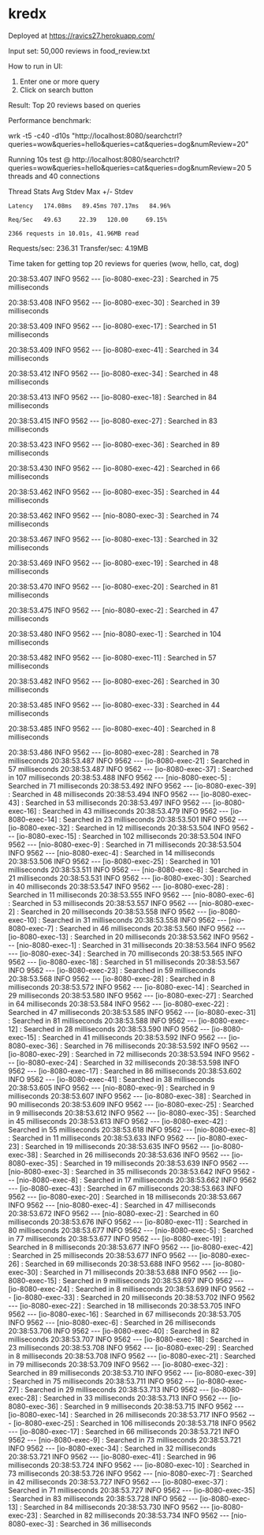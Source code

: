# kredx

Deployed at https://ravics27.herokuapp.com/

Input set: 50,000 reviews in food_review.txt

How to run in UI:
  1. Enter one or more query
  2. Click on search button
  
Result:
  Top 20 reviews based on queries
  
Performance benchmark:

wrk -t5 -c40 -d10s "http://localhost:8080/searchctrl?queries=wow&queries=hello&queries=cat&queries=dog&numReview=20"

Running 10s test @ http://localhost:8080/searchctrl?queries=wow&queries=hello&queries=cat&queries=dog&numReview=20
  5 threads and 40 connections
  
  Thread  Stats   Avg    Stdev    Max     +/- Stdev
  
    Latency   174.08ms   89.45ms 707.17ms   84.96%
    
    Req/Sec   49.63     22.39   120.00     69.15%
    
    2366 requests in 10.01s, 41.96MB read
    
Requests/sec:      236.31
Transfer/sec:      4.19MB

Time taken for getting top 20 reviews for queries (wow, hello, cat, dog)


 20:38:53.407  INFO 9562 --- [io-8080-exec-23]              : Searched in 75 milliseconds

 20:38:53.408  INFO 9562 --- [io-8080-exec-30]              : Searched in 39 milliseconds

 20:38:53.409  INFO 9562 --- [io-8080-exec-17]              : Searched in 51 milliseconds

 20:38:53.409  INFO 9562 --- [io-8080-exec-41]              : Searched in 34 milliseconds

 20:38:53.412  INFO 9562 --- [io-8080-exec-34]              : Searched in 48 milliseconds

 20:38:53.413  INFO 9562 --- [io-8080-exec-18]              : Searched in 84 milliseconds

 20:38:53.415  INFO 9562 --- [io-8080-exec-27]              : Searched in 83 milliseconds

 20:38:53.423  INFO 9562 --- [io-8080-exec-36]              : Searched in 89 milliseconds

 20:38:53.430  INFO 9562 --- [io-8080-exec-42]              : Searched in 66 milliseconds

 20:38:53.462  INFO 9562 --- [io-8080-exec-35]              : Searched in 44 milliseconds

 20:38:53.462  INFO 9562 --- [nio-8080-exec-3]              : Searched in 74 milliseconds

 20:38:53.467  INFO 9562 --- [io-8080-exec-13]              : Searched in 32 milliseconds

 20:38:53.469  INFO 9562 --- [io-8080-exec-19]              : Searched in 48 milliseconds

 20:38:53.470  INFO 9562 --- [io-8080-exec-20]              : Searched in 81 milliseconds

 20:38:53.475  INFO 9562 --- [nio-8080-exec-2]              : Searched in 47 milliseconds

 20:38:53.480  INFO 9562 --- [nio-8080-exec-1]              : Searched in 104 milliseconds

 20:38:53.482  INFO 9562 --- [io-8080-exec-11]              : Searched in 57 milliseconds

 20:38:53.482  INFO 9562 --- [io-8080-exec-26]              : Searched in 30 milliseconds

 20:38:53.485  INFO 9562 --- [io-8080-exec-33]              : Searched in 44 milliseconds

 20:38:53.485  INFO 9562 --- [io-8080-exec-40]              : Searched in 8 milliseconds

 20:38:53.486  INFO 9562 --- [io-8080-exec-28]              : Searched in 78 milliseconds
 20:38:53.487  INFO 9562 --- [io-8080-exec-21]              : Searched in 57 milliseconds
 20:38:53.487  INFO 9562 --- [io-8080-exec-37]              : Searched in 107 milliseconds
 20:38:53.488  INFO 9562 --- [nio-8080-exec-5]              : Searched in 71 milliseconds
 20:38:53.492  INFO 9562 --- [io-8080-exec-39]              : Searched in 48 milliseconds
 20:38:53.494  INFO 9562 --- [io-8080-exec-43]              : Searched in 53 milliseconds
 20:38:53.497  INFO 9562 --- [io-8080-exec-16]              : Searched in 43 milliseconds
 20:38:53.479  INFO 9562 --- [io-8080-exec-14]              : Searched in 23 milliseconds
 20:38:53.501  INFO 9562 --- [io-8080-exec-32]              : Searched in 12 milliseconds
 20:38:53.504  INFO 9562 --- [io-8080-exec-15]              : Searched in 102 milliseconds
 20:38:53.504  INFO 9562 --- [nio-8080-exec-9]              : Searched in 71 milliseconds
 20:38:53.504  INFO 9562 --- [nio-8080-exec-4]              : Searched in 14 milliseconds
 20:38:53.506  INFO 9562 --- [io-8080-exec-25]              : Searched in 101 milliseconds
 20:38:53.511  INFO 9562 --- [nio-8080-exec-8]              : Searched in 21 milliseconds
 20:38:53.531  INFO 9562 --- [io-8080-exec-30]              : Searched in 40 milliseconds
 20:38:53.547  INFO 9562 --- [io-8080-exec-28]              : Searched in 11 milliseconds
 20:38:53.555  INFO 9562 --- [nio-8080-exec-6]              : Searched in 53 milliseconds
 20:38:53.557  INFO 9562 --- [nio-8080-exec-2]              : Searched in 20 milliseconds
 20:38:53.558  INFO 9562 --- [io-8080-exec-10]              : Searched in 31 milliseconds
 20:38:53.558  INFO 9562 --- [nio-8080-exec-7]              : Searched in 46 milliseconds
 20:38:53.560  INFO 9562 --- [io-8080-exec-13]              : Searched in 20 milliseconds
 20:38:53.562  INFO 9562 --- [nio-8080-exec-1]              : Searched in 31 milliseconds
 20:38:53.564  INFO 9562 --- [io-8080-exec-34]              : Searched in 70 milliseconds
 20:38:53.565  INFO 9562 --- [io-8080-exec-18]              : Searched in 51 milliseconds
 20:38:53.567  INFO 9562 --- [io-8080-exec-23]              : Searched in 59 milliseconds
 20:38:53.568  INFO 9562 --- [io-8080-exec-28]              : Searched in 8 milliseconds
 20:38:53.572  INFO 9562 --- [io-8080-exec-14]              : Searched in 29 milliseconds
 20:38:53.580  INFO 9562 --- [io-8080-exec-27]              : Searched in 64 milliseconds
 20:38:53.584  INFO 9562 --- [io-8080-exec-22]              : Searched in 47 milliseconds
 20:38:53.585  INFO 9562 --- [io-8080-exec-31]              : Searched in 81 milliseconds
 20:38:53.588  INFO 9562 --- [io-8080-exec-12]              : Searched in 28 milliseconds
 20:38:53.590  INFO 9562 --- [io-8080-exec-15]              : Searched in 41 milliseconds
 20:38:53.592  INFO 9562 --- [io-8080-exec-36]              : Searched in 76 milliseconds
 20:38:53.592  INFO 9562 --- [io-8080-exec-29]              : Searched in 72 milliseconds
 20:38:53.594  INFO 9562 --- [io-8080-exec-24]              : Searched in 32 milliseconds
 20:38:53.598  INFO 9562 --- [io-8080-exec-17]              : Searched in 86 milliseconds
 20:38:53.602  INFO 9562 --- [io-8080-exec-41]              : Searched in 38 milliseconds
 20:38:53.605  INFO 9562 --- [nio-8080-exec-9]              : Searched in 9 milliseconds
 20:38:53.607  INFO 9562 --- [io-8080-exec-38]              : Searched in 90 milliseconds
 20:38:53.609  INFO 9562 --- [io-8080-exec-25]              : Searched in 9 milliseconds
 20:38:53.612  INFO 9562 --- [io-8080-exec-35]              : Searched in 45 milliseconds
 20:38:53.613  INFO 9562 --- [io-8080-exec-42]              : Searched in 55 milliseconds
 20:38:53.618  INFO 9562 --- [nio-8080-exec-8]              : Searched in 11 milliseconds
 20:38:53.633  INFO 9562 --- [io-8080-exec-23]              : Searched in 19 milliseconds
 20:38:53.635  INFO 9562 --- [io-8080-exec-38]              : Searched in 26 milliseconds
 20:38:53.636  INFO 9562 --- [io-8080-exec-35]              : Searched in 19 milliseconds
 20:38:53.639  INFO 9562 --- [nio-8080-exec-3]              : Searched in 35 milliseconds
 20:38:53.642  INFO 9562 --- [nio-8080-exec-8]              : Searched in 17 milliseconds
 20:38:53.662  INFO 9562 --- [io-8080-exec-43]              : Searched in 67 milliseconds
 20:38:53.663  INFO 9562 --- [io-8080-exec-20]              : Searched in 18 milliseconds
 20:38:53.667  INFO 9562 --- [nio-8080-exec-4]              : Searched in 47 milliseconds
 20:38:53.672  INFO 9562 --- [nio-8080-exec-2]              : Searched in 60 milliseconds
 20:38:53.676  INFO 9562 --- [io-8080-exec-11]              : Searched in 80 milliseconds
 20:38:53.677  INFO 9562 --- [nio-8080-exec-5]              : Searched in 77 milliseconds
 20:38:53.677  INFO 9562 --- [io-8080-exec-19]              : Searched in 8 milliseconds
 20:38:53.677  INFO 9562 --- [io-8080-exec-42]              : Searched in 25 milliseconds
 20:38:53.677  INFO 9562 --- [io-8080-exec-26]              : Searched in 69 milliseconds
 20:38:53.688  INFO 9562 --- [io-8080-exec-30]              : Searched in 71 milliseconds
 20:38:53.688  INFO 9562 --- [io-8080-exec-15]              : Searched in 9 milliseconds
 20:38:53.697  INFO 9562 --- [io-8080-exec-24]              : Searched in 8 milliseconds
 20:38:53.699  INFO 9562 --- [io-8080-exec-33]              : Searched in 20 milliseconds
 20:38:53.702  INFO 9562 --- [io-8080-exec-22]              : Searched in 18 milliseconds
 20:38:53.705  INFO 9562 --- [io-8080-exec-16]              : Searched in 67 milliseconds
 20:38:53.705  INFO 9562 --- [nio-8080-exec-6]              : Searched in 26 milliseconds
 20:38:53.706  INFO 9562 --- [io-8080-exec-40]              : Searched in 82 milliseconds
 20:38:53.707  INFO 9562 --- [io-8080-exec-18]              : Searched in 23 milliseconds
 20:38:53.708  INFO 9562 --- [io-8080-exec-29]              : Searched in 8 milliseconds
 20:38:53.708  INFO 9562 --- [io-8080-exec-21]              : Searched in 79 milliseconds
 20:38:53.709  INFO 9562 --- [io-8080-exec-32]              : Searched in 89 milliseconds
 20:38:53.710  INFO 9562 --- [io-8080-exec-39]              : Searched in 75 milliseconds
 20:38:53.711  INFO 9562 --- [io-8080-exec-27]              : Searched in 29 milliseconds
 20:38:53.713  INFO 9562 --- [io-8080-exec-28]              : Searched in 33 milliseconds
 20:38:53.713  INFO 9562 --- [io-8080-exec-36]              : Searched in 9 milliseconds
 20:38:53.715  INFO 9562 --- [io-8080-exec-14]              : Searched in 26 milliseconds
 20:38:53.717  INFO 9562 --- [io-8080-exec-25]              : Searched in 106 milliseconds
 20:38:53.718  INFO 9562 --- [io-8080-exec-17]              : Searched in 66 milliseconds
 20:38:53.721  INFO 9562 --- [nio-8080-exec-9]              : Searched in 73 milliseconds
 20:38:53.721  INFO 9562 --- [io-8080-exec-34]              : Searched in 32 milliseconds
 20:38:53.721  INFO 9562 --- [io-8080-exec-41]              : Searched in 96 milliseconds
 20:38:53.724  INFO 9562 --- [io-8080-exec-10]              : Searched in 73 milliseconds
 20:38:53.726  INFO 9562 --- [nio-8080-exec-7]              : Searched in 42 milliseconds
 20:38:53.727  INFO 9562 --- [io-8080-exec-37]              : Searched in 71 milliseconds
 20:38:53.727  INFO 9562 --- [io-8080-exec-35]              : Searched in 83 milliseconds
 20:38:53.728  INFO 9562 --- [io-8080-exec-13]              : Searched in 84 milliseconds
 20:38:53.730  INFO 9562 --- [io-8080-exec-23]              : Searched in 82 milliseconds
 20:38:53.734  INFO 9562 --- [nio-8080-exec-3]              : Searched in 36 milliseconds
